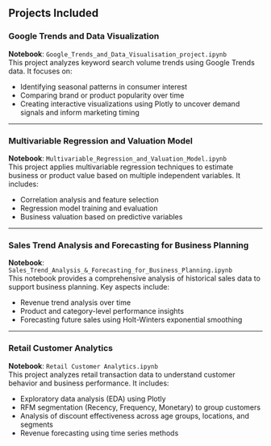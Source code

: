 ## Projects Included

### Google Trends and Data Visualization

**Notebook**: `Google_Trends_and_Data_Visualisation_project.ipynb`  
This project analyzes keyword search volume trends using Google Trends data. It focuses on:
- Identifying seasonal patterns in consumer interest  
- Comparing brand or product popularity over time  
- Creating interactive visualizations using Plotly to uncover demand signals and inform marketing timing  

---

### Multivariable Regression and Valuation Model

**Notebook**: `Multivariable_Regression_and_Valuation_Model.ipynb`  
This project applies multivariable regression techniques to estimate business or product value based on multiple independent variables. It includes:
- Correlation analysis and feature selection  
- Regression model training and evaluation  
- Business valuation based on predictive variables  

---

### Sales Trend Analysis and Forecasting for Business Planning

**Notebook**: `Sales_Trend_Analysis_&_Forecasting_for_Business_Planning.ipynb`  
This notebook provides a comprehensive analysis of historical sales data to support business planning. Key aspects include:
- Revenue trend analysis over time  
- Product and category-level performance insights  
- Forecasting future sales using Holt-Winters exponential smoothing  

---

### Retail Customer Analytics

**Notebook**: `Retail Customer Analytics.ipynb`  
This project analyzes retail transaction data to understand customer behavior and business performance. It includes:
- Exploratory data analysis (EDA) using Plotly  
- RFM segmentation (Recency, Frequency, Monetary) to group customers  
- Analysis of discount effectiveness across age groups, locations, and segments  
- Revenue forecasting using time series methods  

